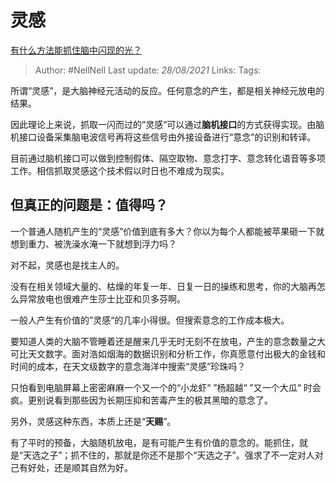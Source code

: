 # 灵感
[有什么方法能抓住脑中闪现的光？](https://www.zhihu.com/question/404227657/answer/1359822328)

> Author: #NellNell 
> Last update: *28/08/2021* 
> Links:
> Tags:   

所谓“灵感”，是大脑神经元活动的反应。任何意念的产生，都是相关神经元放电的结果。

因此理论上来说，抓取一闪而过的”灵感“可以通过**脑机接口**的方式获得实现。由脑机接口设备采集脑电波信号再将这些信号由外接设备进行“意念”的识别和转译。

目前通过脑机接口可以做到控制假体、隔空取物、意念打字、意念转化语音等多项工作。相信抓取灵感这个技术假以时日也不难成为现实。

## 但真正的问题是：**值得吗**？

一个普通人随机产生的“灵感”价值到底有多大？你以为每个人都能被苹果砸一下就想到重力、被洗澡水淹一下就想到浮力吗？

对不起，灵感也是找主人的。

没有在相关领域大量的、枯燥的年复一年、日复一日的操练和思考，你的大脑再怎么异常放电也很难产生莎士比亚和贝多芬啊。

一般人产生有价值的”灵感“的几率小得很。但搜索意念的工作成本极大。

要知道人类的大脑不管睡着还是醒来几乎无时无刻不在放电，产生的意念数量之大可比天文数字。面对浩如烟海的数据识别和分析工作，你真愿意付出极大的金钱和时间的成本，在天文级数字的意念海洋中搜索“灵感”珍珠吗？

只怕看到电脑屏幕上密密麻麻一个又一个的“小龙虾“ ”杨超越“ ”又一个大瓜“ 时会疯。更别说看到那些因为长期压抑和苦毒产生的极其黑暗的意念了。

另外，灵感这种东西，本质上还是“**天赐**”。

有了平时的预备，大脑随机放电，是有可能产生有价值的意念的。能抓住，就是“天选之子”；抓不住的，那就是你还不是那个“天选之子”。强求了不一定对人对己有好处，还是顺其自然为好。